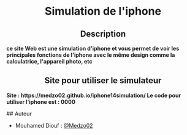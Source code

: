 <p align="center">
    <h1 align="center">Simulation de l'iphone</h1>
</p>
<p align="center">
       <h2 align="center">Description</h2>
    <b>
        ce site Web est une simulation d'iphone et vous permet de voir les principales fonctions de l'iphone avec le même design comme la calculatrice, l'appareil photo, etc
  </b>  
</p>
<p align="center">
       <h2 align="center">Site pour utiliser le simulateur</h2>
    <b>
      Site : https://medzo02.github.io/iphone14simulation/
    Le code pour utiliser l'iphone est : 0000
  </b>  
</p>
## Auteur

- Mouhamed Diouf : [@Medzo02](https://github.com/Medzo02)
